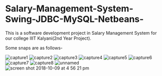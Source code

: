 # Salary-Management-System-Swing-JDBC-MySQL-Netbeans-
This is a software development project in  Salary Management System for our college IIIT Kalyani(2nd Year Project).

Some snaps are as follows-

![capture1](https://user-images.githubusercontent.com/34620833/47027881-eb19eb00-d185-11e8-9e6c-af2b6bf0dfbb.PNG)
![capture2](https://user-images.githubusercontent.com/34620833/47027929-04229c00-d186-11e8-81cb-d894c19e8f3d.PNG)
![capture3](https://user-images.githubusercontent.com/34620833/47027983-13094e80-d186-11e8-89e2-834d2a8f4515.PNG)
![capture4](https://user-images.githubusercontent.com/34620833/47028000-17ce0280-d186-11e8-932f-3cf914b64c40.PNG)
![capture5](https://user-images.githubusercontent.com/34620833/47028003-1a305c80-d186-11e8-9b9a-12820850435d.PNG)
![capture6](https://user-images.githubusercontent.com/34620833/47028012-1e5c7a00-d186-11e8-9b1b-6f25527f69ee.PNG)
![capture7](https://user-images.githubusercontent.com/34620833/47028021-21576a80-d186-11e8-9c2e-7b50b1a9aa6b.PNG)
![capture8](https://user-images.githubusercontent.com/34620833/47028319-ca9e6080-d186-11e8-8ca5-c925db987683.PNG)
![unnamed](https://user-images.githubusercontent.com/34620833/47028033-25838800-d186-11e8-8976-813c23a97c29.png)
![screen shot 2018-10-09 at 4 56 21 pm](https://user-images.githubusercontent.com/34620833/47028042-29170f00-d186-11e8-83e9-d33d53af9535.png)

